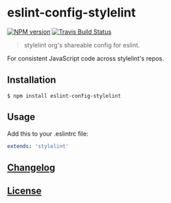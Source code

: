 # eslint-config-stylelint
[![NPM version](http://img.shields.io/npm/v/eslint-config-stylelint.svg)](https://www.npmjs.org/package/eslint-config-stylelint) [![Travis Build Status](https://img.shields.io/travis/stylelint/eslint-config-stylelint/master.svg?label=build)](https://travis-ci.org/stylelint/eslint-config-stylelint)

> stylelint org's shareable config for eslint.

For consistent JavaScript code across stylelint's repos.

## Installation

```console
$ npm install eslint-config-stylelint
```

## Usage

Add this to your .eslintrc file:

```yaml
extends: 'stylelint'
```

## [Changelog](CHANGELOG.md)

## [License](LICENSE)
